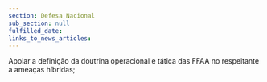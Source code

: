 ```yaml
---
section: Defesa Nacional
sub_section: null
fulfilled_date:
links_to_news_articles:
---
```


Apoiar a definição da doutrina operacional e tática das FFAA no respeitante a ameaças híbridas;